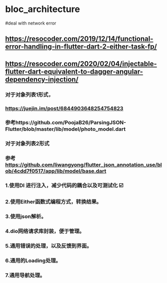 # bloc_architecture

#deal with network error

## https://resocoder.com/2019/12/14/functional-error-handling-in-flutter-dart-2-either-task-fp/

## https://resocoder.com/2020/02/04/injectable-flutter-dart-equivalent-to-dagger-angular-dependency-injection/
        
### 对于对象列表1形式，
### https://juejin.im/post/6844903648254754823
###  参考https://github.com/PoojaB26/ParsingJSON-Flutter/blob/master/lib/model/photo_model.dart

        
### 对于对象列表2形式
### 参考 https://github.com/liwangyong/flutter_json_annotation_use/blob/4cdd7f0517/app/lib/model/base.dart
        

### 1.使用DI 进行注入，减少代码的耦合以及可测试化 ☑️
### 2.使用Either函数式编程方式，转换结果。
### 3.使用json解析。
### 4.dio网络请求库封装，便于管理。
### 5.通用错误的处理，以及反馈到界面。
### 6.通用的Loading处理。
### 7.通用导航处理。